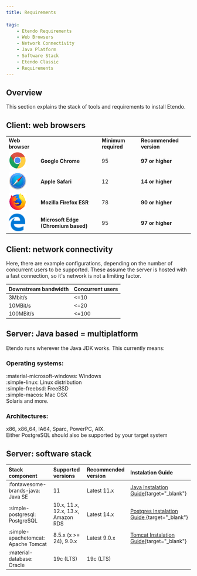 ```yaml
---
title: Requirements

tags:
    - Etendo Requirements
    - Web Browsers
    - Network Connectivity
    - Java Platform
    - Software Stack
    - Etendo Classic
    - Requirements
---
```

## Overview

This section explains the stack of tools and requirements to install Etendo.

## Client: web browsers

|     |     |     |     |
| --- | --- | --- | --- |
| **Web browser** |     | **Minimum required** | **Recommended version** |
| ![Chrome logo.png](../assets/drive/mOCl2euDZU8wO2MedNIrplZBmdiqguZm86ab6e3RVnKM4B4uX3s0UMMf0FVPIYLYeHmFy8FHPMNsJ9nOX6rXZAo76IzmQSSPrrN2DgNiD3DrJIG2j25JRJvASy7yiBGzsJBRp2Cg.png) | **Google Chrome** | 95  | **97 or higher** |
| ![Safari icon large.png](../assets/drive/JVloGgFusza-4BFZ30Gjra-m_4Aknv5c3Y5vJEoYZ4B4HiEV09e6bMcnSfyImo7D7TJbgPRsIIUScqqatrJBW8SoMV7HmSe3q12JLmaEp7AIYT2FSuLrjcz2mnT3fQ6NCMWg0zAu.png) | **Apple Safari** | 12  | **14 or higher** |
| ![Firefox logo 2017.png](../assets/drive/p3EzTz7im_NXkvyXHa5aIk29Va-vEN-96NUPsPr1BLqnWL7AA6CuewRnASM9EfEyMxRmaGmq3pNHPbAqNy2ZJL6xAuEUtM5q10QXfcadnvVJwW7-ISmAZ9xNgbOSs3XwSDsppY1P.png) | **Mozilla Firefox ESR** | 78  | **90 or higher** |
| ![Microsoft Edge logo.png](../assets/drive/acUA_bLGo6j1tRenMx_zSRQddDaf2N86N0iL2cT5o5Om5Gc96_YzQ0HOZ_CdZAitgs1m6M24Nbk5cbs1Et2I0MrUPB1a5sapBINQg_4Jzg8C_aoCmS3-CaKmn8BItB4O25SvFpy6.png) | **Microsoft Edge (Chromium based)** | 95  | **97 or higher** |

## Client: network connectivity

Here, there are example configurations, depending on the number of concurrent users to be supported. These assume the server is hosted with a fast connection, so it's network is not a limiting factor.

| Downstream bandwidth | Concurrent users |
| --- | --- |
| 3Mbit/s | <=10 |
| 10MBit/s | <=20 |
| 100MBit/s | <=100 |

## Server: Java based = multiplatform

Etendo runs wherever the Java JDK works. This currently means:

### Operating systems:
:material-microsoft-windows:  Windows <br>
:simple-linux:  Linux distribution <br>
:simple-freebsd:  FreeBSD <br>
:simple-macos:  Mac OSX <br>
Solaris and more.  <br>

### Architectures:
x86, x86\_64, IA64, Sparc, PowerPC, AIX.  
Either PostgreSQL should also be supported by your target system

## Server: software stack

| Stack component | Supported versions | Recommended version | Instalation Guide |
| :--- | :--- | :--- | :--- |
| :fontawesome-brands-java:  Java SE | 11  | Latest 11.x | [Java Instalation Guide](https://www.java.com/en/download/manual.jsp){target="_blank"} |
| :simple-postgresql:  PostgreSQL | 10.x, 11.x, 12.x, 13.x, Amazon RDS | Latest 14.x | [Postgres Instalation Guide ](https://www.postgresql.org/download/){target="_blank"} |
| :simple-apachetomcat:  Apache Tomcat | 8.5.x (x >= 24), 9.0.x | Latest 9.0.x | [Tomcat Instalation Guide](https://tomcat.apache.org/download-90.cgi){target="_blank"} |
| :material-database:  Oracle | 19c (LTS) | 19c (LTS) |